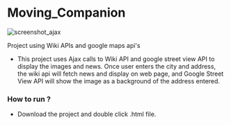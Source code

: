 # Moving_Companion
![screenshot_ajax](https://cloud.githubusercontent.com/assets/15641327/20200763/0da12d72-a768-11e6-8407-6308a6c71691.png)

Project using Wiki APIs and google maps api's
* This project uses Ajax calls to Wiki API and google street view API to display the images and news.
Once user enters the city and address, the wiki api will fetch news and display on web page,
and Google Street View API will show the image as a background of the address entered.

### How to run ?
* Download the project and double click .html file.
